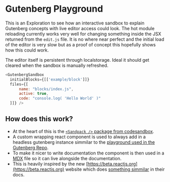 # Gutenberg Playground

This is an Exploration to see how an interactive sandbox to explain Gutenberg concepts with live editor access could look. The hot module reloading currently works very well for changing something inside the JSX returned from the `edit.js` file. It is no where near perfect and the initial load of the editor is very slow but as a proof of concept this hopefully shows how this could work.

The editor itself is persistent through localstorage. Ideal it should get cleared when the sandbox is manually refreshed.

```js
<GutenbergSandbox 
  initialBlocks={[['example/block']]}
  files={[
      name: "blocks/index.js",
      active: true,
      code: "console.log( 'Hello World' )"
  ]]} />
```

## How does this work?
- At the heart of this is the [`<Sandpack />` package from codesandbox](https://sandpack.codesandbox.io).
- A custom wrapping react component is used to always add in a headless gutenberg instance simmilar to the [playground used in the Gutenberg Repo](https://github.com/WordPress/gutenberg/blob/trunk/storybook/stories/playground/index.js). 
- To make it nicer to write documentation the component is then used in a [MDX](https://mdxjs.com) file so it can live alongside the documentation.
- This is heavily inspired by the new [https://beta.reactjs.org](https://beta.reactjs.org) website which does [something simmilar](https://github.com/reactjs/reactjs.org/blob/014f4890dc30a3946c63f83b06883241ddc9bc75/beta/src/pages/learn/reacting-to-input-with-state.md?plain=1#L36-L132) in their docs.
